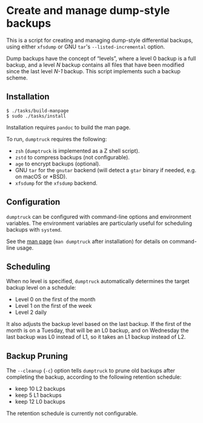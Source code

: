 # Create and manage dump-style backups

This is a script for creating and managing dump-style differential backups,
using either `xfsdump` or GNU `tar`'s `--listed-incremental` option.

Dump backups have the concept of “levels”, where a level 0 backup is a full
backup, and a level *N* backup contains all files that have been modified since
the last level *N-1* backup.  This script implements such a backup scheme.

## Installation

```console
$ ./tasks/build-manpage
$ sudo ./tasks/install
```

Installation requires `pandoc` to build the man page.

To run, `dumptruck` requires the following:

- `zsh` (`dumptruck` is implemented as a Z shell script).
- `zstd` to compress backups (not configurable).
- `age` to encrypt backups (optional).
- GNU `tar` for the `gnutar` backend (will detect a `gtar` binary if needed,
  e.g. on macOS or *BSD).
- `xfsdump` for the `xfsdump` backend.

## Configuration

`dumptruck` can be configured with command-line options and environment
variables.  The environment variables are particularly useful for scheduling
backups with `systemd`.

See the [man page](dumptruck.md) (`man dumptruck` after installation) for
details on command-line usage.

## Scheduling

When no level is specified, `dumptruck` automatically determines the target
backup level on a schedule:

- Level 0 on the first of the month
- Level 1 on the first of the week
- Level 2 daily

It also adjusts the backup level based on the last backup.  If the first
of the month is on a Tuesday, that will be an L0 backup, and on Wednesday the
last backup was L0 instead of L1, so it takes an L1 backup instead of L2.

## Backup Pruning

The `--cleanup` (`-c`) option tells `dumptruck` to prune old backups after
completing the backup, according to the following retention schedule:

- keep 10 L2 backups
- keep 5 L1 backups
- keep 12 L0 backups

The retention schedule is currently not configurable.